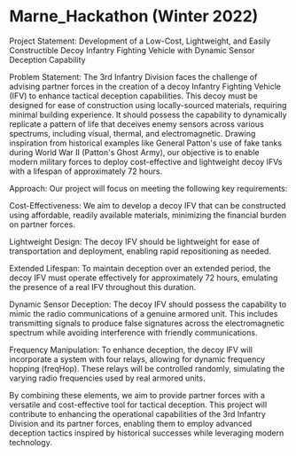 # Marne_Hackathon (Winter 2022)

Project Statement: Development of a Low-Cost, Lightweight, and Easily Constructible Decoy Infantry Fighting Vehicle with Dynamic Sensor Deception Capability

Problem Statement:
The 3rd Infantry Division faces the challenge of advising partner forces in the creation of a decoy Infantry Fighting Vehicle (IFV) to enhance tactical deception capabilities. This decoy must be designed for ease of construction using locally-sourced materials, requiring minimal building experience. It should possess the capability to dynamically replicate a pattern of life that deceives enemy sensors across various spectrums, including visual, thermal, and electromagnetic. Drawing inspiration from historical examples like General Patton's use of fake tanks during World War II (Patton's Ghost Army), our objective is to enable modern military forces to deploy cost-effective and lightweight decoy IFVs with a lifespan of approximately 72 hours.

Approach:
Our project will focus on meeting the following key requirements:

Cost-Effectiveness: We aim to develop a decoy IFV that can be constructed using affordable, readily available materials, minimizing the financial burden on partner forces.

Lightweight Design: The decoy IFV should be lightweight for ease of transportation and deployment, enabling rapid repositioning as needed.

Extended Lifespan: To maintain deception over an extended period, the decoy IFV must operate effectively for approximately 72 hours, emulating the presence of a real IFV throughout this duration.

Dynamic Sensor Deception: The decoy IFV should possess the capability to mimic the radio communications of a genuine armored unit. This includes transmitting signals to produce false signatures across the electromagnetic spectrum while avoiding interference with friendly communications.

Frequency Manipulation: To enhance deception, the decoy IFV will incorporate a system with four relays, allowing for dynamic frequency hopping (freqHop). These relays will be controlled randomly, simulating the varying radio frequencies used by real armored units.

By combining these elements, we aim to provide partner forces with a versatile and cost-effective tool for tactical deception. This project will contribute to enhancing the operational capabilities of the 3rd Infantry Division and its partner forces, enabling them to employ advanced deception tactics inspired by historical successes while leveraging modern technology.
